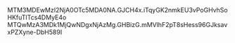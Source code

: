 MTM3MDEwMzI2NjA0OTc5MDA0NA.GJCH4x.iTqyGK2nmkEU3vPoGHvhSoHKfuTlTcs4DMyE4o
MTQwMzA3MDk1MjQwNDgxNjAzMg.GHBizG.mMVlhF2pT8sHess96GJksavxPZXyne-DbH589I
